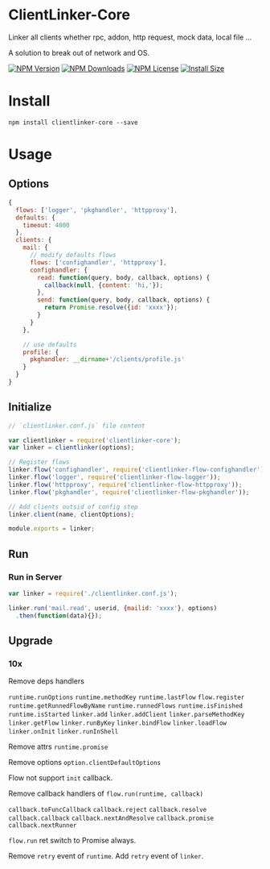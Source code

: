 ClientLinker-Core
==================

Linker all clients whether rpc, addon, http request, mock data, local file ...

A solution to break out of network and OS.

[![NPM Version][npm-image]][npm-url]
[![NPM Downloads][downloads-image]][npm-url]
[![NPM License][license-image]][npm-url]
[![Install Size][install-size-image]][install-size-url]

# Install

```shell
npm install clientlinker-core --save
```

# Usage

## Options


```javascript
{
  flows: ['logger', 'pkghandler', 'httpproxy'],
  defaults: {
    timeout: 4000
  },
  clients: {
    mail: {
      // modify defaults flows
      flows: ['confighandler', 'httpproxy'],
      confighandler: {
        read: function(query, body, callback, options) {
          callback(null, {content: 'hi,'});
        },
        send: function(query, body, callback, options) {
          return Promise.resolve({id: 'xxxx'});
        }
      }
    },

    // use defaults
    profile: {
      pkghandler: __dirname+'/clients/profile.js'
    }
  }
}
```

## Initialize

```javascript
// `clientlinker.conf.js` file content

var clientlinker = require('clientlinker-core');
var linker = clientlinker(options);

// Register flows
linker.flow('confighandler', require('clientlinker-flow-confighandler'));
linker.flow('logger', require('clientlinker-flow-logger'));
linker.flow('httpproxy', require('clientlinker-flow-httpproxy'));
linker.flow('pkghandler', require('clientlinker-flow-pkghandler'));

// Add clients outsid of config step
linker.client(name, clientOptions);

module.exports = linker;
```

## Run

### Run in Server

```javascript
var linker = require('./clientlinker.conf.js');

linker.run('mail.read', userid, {mailid: 'xxxx'}, options)
  .then(function(data){});
```

## Upgrade

### 10x

Remove deps handlers

`runtime.runOptions` `runtime.methodKey` `runtime.lastFlow`
`flow.register`
`runtime.getRunnedFlowByName` `runtime.runnedFlows` `runtime.isFinished` `runtime.isStarted`
`linker.add` `linker.addClient` `linker.parseMethodKey` `linker.getFlow` `linker.runByKey` `linker.bindFlow` `linker.loadFlow`
`linker.onInit` `linker.runInShell`

Remove attrs
`runtime.promise`

Remove options
`option.clientDefaultOptions`

Flow not support `init` callback.

Remove callback handlers of `flow.run(runtime, callback)`

`callback.toFuncCallback`
`callback.reject` `callback.resolve` `callback.callback` `callback.nextAndResolve` `callback.promise` `callback.nextRunner`

`flow.run` ret switch to Promise always.

Remove `retry` event of `runtime`. Add `retry` event of `linker`.


[npm-image]: https://img.shields.io/npm/v/clientlinker-core.svg
[downloads-image]: https://img.shields.io/npm/dm/clientlinker-core.svg
[npm-url]: https://www.npmjs.org/package/clientlinker-core
[license-image]: https://img.shields.io/npm/l/clientlinker-core.svg
[install-size-url]: https://packagephobia.now.sh/result?p=clientlinker-core
[install-size-image]: https://packagephobia.now.sh/badge?p=clientlinker-core
